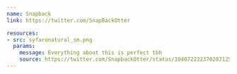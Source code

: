 ```yaml
---
name: Snapback
link: https://twitter.com/SnapBackOtter

resources:
- src: syfaronatural_sm.png
  params:
    message: Everything about this is perfect tbh
    source: https://twitter.com/SnapbackOtter/status/1040722323702071297
---
```

